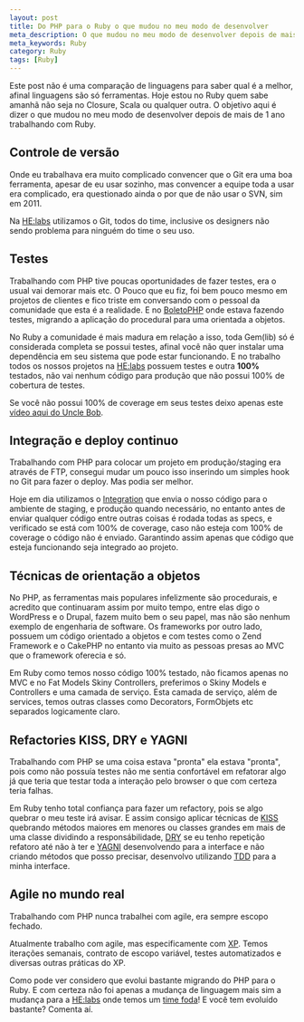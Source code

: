 ```yaml
---
layout: post
title: Do PHP para o Ruby o que mudou no meu modo de desenvolver
meta_description: O que mudou no meu modo de desenvolver depois de mais de 1 ano trabalhando com Ruby
meta_keywords: Ruby
category: Ruby
tags: [Ruby]
---
```


Este post não é uma comparação de linguagens para saber qual é a melhor, afinal linguagens são só ferramentas. Hoje estou no Ruby quem sabe amanhã não seja no Closure, Scala ou qualquer outra. O objetivo aqui é dizer o que mudou no meu modo de desenvolver depois de mais de 1 ano trabalhando com Ruby.

## Controle de versão

Onde eu trabalhava era muito complicado convencer que o Git era uma boa ferramenta, apesar de eu usar sozinho, mas convencer a equipe toda a usar era complicado, era questionado ainda o por que de não usar o SVN, sim em 2011.

Na [HE:labs](http://helabs.com.br) utilizamos o Git, todos do time, inclusive os designers não sendo problema para ninguém do time o seu uso.

## Testes

Trabalhando com PHP tive poucas oportunidades de fazer testes, era o usual vai demorar mais etc. O Pouco que eu fiz, foi bem pouco mesmo em projetos de clientes e fico triste em conversando com o pessoal da comunidade que esta é a realidade. E no [BoletoPHP](https://github.com/maurogeorge/boletophp/tree/2.x-dev) onde estava fazendo testes, migrando a aplicação do procedural para uma orientada a objetos.

No Ruby a comunidade é mais madura em relação a isso, toda Gem(lib) só é considerada completa se possui testes, afinal você não quer instalar uma dependência em seu sistema que pode estar funcionando. E no trabalho todos os nossos projetos na [HE:labs](http://helabs.com.br) possuem testes e outra **100%** testados, não vai nenhum código para produção que não possui 100% de cobertura de testes.

Se você não possui 100% de coverage em seus testes deixo apenas este [vídeo aqui do Uncle Bob](http://cleancoder.posterous.com/100-test-coverage).

## Integração e deploy continuo

Trabalhando com PHP para colocar um projeto em produção/staging era através de FTP, consegui mudar um pouco isso inserindo um simples hook no Git para fazer o deploy. Mas podia ser melhor.

Hoje em dia utilizamos o [Integration](https://github.com/mergulhao/integration) que envia o nosso código para o ambiente de staging, e produção quando necessário, no entanto antes de enviar qualquer código entre outras coisas é rodada todas as specs, e verificado se está com 100% de coverage, caso não esteja com 100% de coverage o código não é enviado. Garantindo assim apenas que código que esteja funcionando seja integrado ao projeto.

## Técnicas de orientação a objetos

No PHP, as ferramentas mais populares infelizmente são procedurais, e acredito que continuaram assim por muito tempo, entre elas digo o WordPress e o Drupal, fazem muito bem o seu papel, mas não são nenhum exemplo de engenharia de software. Os frameworks por outro lado, possuem um código orientado a objetos e com testes como o Zend Framework e o CakePHP no entanto via muito as pessoas presas ao MVC que o framework oferecia e só.

Em Ruby como temos nosso código 100% testado, não ficamos apenas no MVC e no Fat Models Skiny Controllers, preferimos o Skiny Models e Controllers e uma camada de serviço. Esta camada de serviço, além de services, temos outras classes como Decorators, FormObjets etc separados logicamente claro.

## Refactories KISS, DRY e YAGNI

Trabalhando com PHP se uma coisa estava "pronta" ela estava "pronta", pois como não possuía testes não me sentia confortável em refatorar algo já que teria que testar toda a interação pelo browser o que com certeza teria falhas.

Em Ruby tenho total confiança para fazer um refactory, pois se algo quebrar o meu teste irá avisar. E assim consigo aplicar técnicas de [KISS](http://en.wikipedia.org/wiki/KISS_principle) quebrando métodos maiores em menores ou classes grandes em mais de uma classe dividindo a responsábilidade, [DRY](http://en.wikipedia.org/wiki/DRY_principle) se eu tenho repetição refatoro até não à ter e [YAGNI](http://en.wikipedia.org/wiki/You_aren%27t_gonna_need_it) desenvolvendo para a interface e não criando métodos que posso precisar, desenvolvo utilizando [TDD](http://en.wikipedia.org/wiki/Test-driven_development) para a minha interface.

## Agile no mundo real

Trabalhando com PHP nunca trabalhei com agile, era sempre escopo fechado.

Atualmente trabalho com agile, mas especificamente com [XP](http://en.wikipedia.org/wiki/Extreme_programming). Temos iterações semanais, contrato de escopo variável, testes automatizados e diversas outras práticas do XP.

Como pode ver considero que evolui bastante migrando do PHP para o Ruby. E com certeza não foi apenas a mudança de linguagem mais sim a mudança para a [HE:labs](http://helabs.com.br) onde temos um [time foda](http://helabs.com.br/#time)! E você tem evoluído bastante? Comenta aí.


